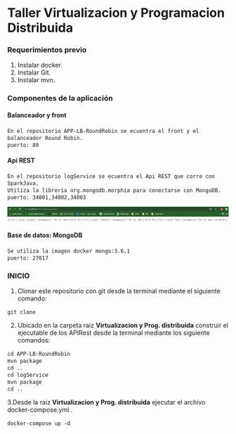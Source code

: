 # Taller Virtualizacion y Programacion Distribuida


### Requerimientos previo
1. Instalar docker.
2. Instalar Git.
3. Instalar mvn.

### Componentes de la aplicación
#### Balanceador y front
```
En el repositorio APP-LB-RoundRobin se ecuentra el front y el balanceador Round Robin.
puerto: 80
```
#### Api REST
```
En el repositorio logService se ecuentra el Api REST que corre con SparkJava.
Utiliza la libreria org.mongodb.morphia para conectarse con MongoDB.
puerto: 34001,34002,34003
```
![img.png](img.png)
#### Base de datos: MongoDB
```
Se utiliza la imagen docker mongo:3.6.1
puerto: 27017
```

### INICIO
1. Clonar este repositorio con git desde la terminal mediante el siguiente comando:
```
git clone 
```
2. Ubicado en la carpeta raiz **Virtualizacion y Prog. distribuida** construir el ejecutable de los APIRest desde la terminal mediante los siguiente comandos:
```
cd APP-LB-RoundRobin
mvn package
cd ..
cd logService
mvn package
cd ..
```
3.Desde la raiz **Virtualizacion y Prog. distribuida** ejecutar el archivo docker-compose.yml .
```
docker-compose up -d 
```


